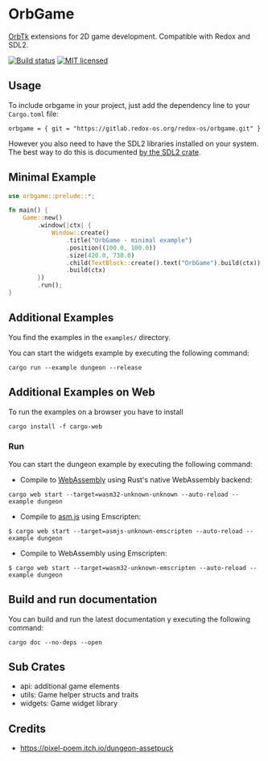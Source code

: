# OrbGame

[OrbTk](https://gitlab.redox-os.org/redox-os/orbtk.git) extensions for 2D game development. Compatible with Redox and SDL2. 

[![Build status](https://gitlab.redox-os.org/redox-os/orbgame/badges/master/build.svg)](https://gitlab.redox-os.org/redox-os/orbgame/pipelines)
[![MIT licensed](https://img.shields.io/badge/license-MIT-blue.svg)](./LICENSE)

## Usage

To include orbgame in your project, just add the dependency
line to your `Cargo.toml` file:

```text
orbgame = { git = "https://gitlab.redox-os.org/redox-os/orbgame.git" }
```

However you also need to have the SDL2 libraries installed on your
system.  The best way to do this is documented [by the SDL2
crate](https://github.com/AngryLawyer/rust-sdl2#user-content-requirements).

## Minimal Example

```rust
use orbgame::prelude::*;

fn main() {
    Game::new()
        .window(|ctx| {
            Window::create()
                .title("OrbGame - minimal example")
                .position((100.0, 100.0))
                .size(420.0, 730.0)
                .child(TextBlock::create().text("OrbGame").build(ctx))
                .build(ctx)
        })
        .run();
}
```

## Additional Examples

You find the examples in the `examples/` directory.

You can start the widgets example by executing the following command:

```text
cargo run --example dungeon --release
```

## Additional Examples on Web

To run the examples on a browser you have to install 

```text
cargo install -f cargo-web
```

### Run

You can start the dungeon example by executing the following command:

* Compile to [WebAssembly](https://en.wikipedia.org/wiki/WebAssembly) using Rust's native WebAssembly backend:

```text
cargo web start --target=wasm32-unknown-unknown --auto-reload --example dungeon
```

* Compile to [asm.js](https://en.wikipedia.org/wiki/Asm.js) using Emscripten:

```text
$ cargo web start --target=asmjs-unknown-emscripten --auto-reload --example dungeon
```

* Compile to WebAssembly using Emscripten:

```text
$ cargo web start --target=wasm32-unknown-emscripten --auto-reload --example dungeon
```

## Build and run documentation

You can build and run the latest documentation y executing the following command:

```text
cargo doc --no-deps --open
```

## Sub Crates

* api: additional game elements
* utils: Game helper structs and traits
* widgets: Game widget library

 ## Credits
 
 * https://pixel-poem.itch.io/dungeon-assetpuck

